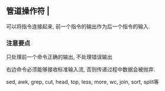 ## 管道操作符 |

可以将指令连接起来, 前一个指令的输出作为后一个指令的输入.

### 注意要点

只处理前一个命令正确的输出, 不处理错误输出

右边命令必须能够接收标准输入流, 否则传递过程中数据会被抛弃.

sed, awk, grep, cut, head, top, less, more, wc, join, sort, split等



























